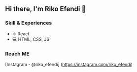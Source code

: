 ## Hi there, I'm Riko Efendi 👋

### Skill & Experiences
* ⚛ React
* 💻 HTML, CSS, JS

### Reach ME
[Instagram - @riko_efendi] (https://instagram.com/riko_efendi)
